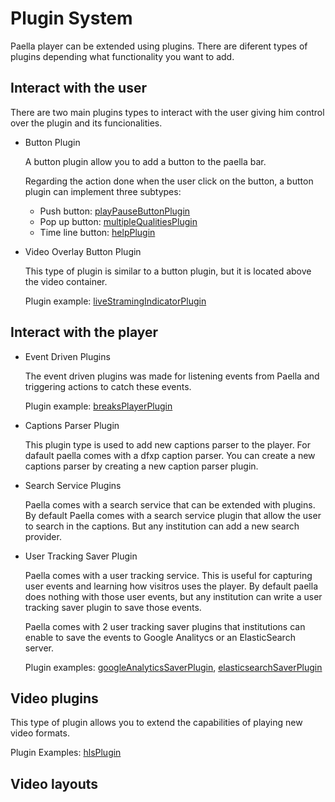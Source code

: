 ---
---

# Plugin System

Paella player can be extended using plugins. There are diferent types of plugins depending
what functionality you want to add.

## Interact with the user

There are two main plugins types to interact with the user giving him control over
the plugin and its funcionalities.

- Button Plugin
  
  A button plugin allow you to add a button to the paella bar.
  
  Regarding the action done when the user click on the button, a button plugin can implement three subtypes:
    - Push button: [playPauseButtonPlugin](../examples/button_plugin.md)
    - Pop up button: [multipleQualitiesPlugin](../examples/popup_plugin.md)
    - Time line button: [helpPlugin](../adopters/plugins/es.upv.paella.helpPlugin.md)
  
- Video Overlay Button Plugin

  This type of plugin is similar to a button plugin, but it is located above the video container.
  
  Plugin example: [liveStramingIndicatorPlugin](../adopters/plugins/es.upv.paella.liveStramingIndicatorPlugin.md) 


## Interact with the player

- Event Driven Plugins

  The event driven plugins was made for listening events from Paella and triggering actions to catch these events.

  Plugin example: [breaksPlayerPlugin](../adopters/plugins/es.upv.paella.breaksPlayerPlugin.md)

- Captions Parser Plugin

  This plugin type is used to add new captions parser to the player. For dafault paella comes with a dfxp caption
  parser. You can create a new captions parser by creating a new caption parser plugin.
  
- Search Service Plugins

  Paella comes with a search service that can be extended with plugins. By default Paella comes with a search
  service plugin that allow the user to search in the captions. But any institution can add a new search provider.
  
- User Tracking Saver Plugin

  Paella comes with a user tracking service. This is useful for capturing user events and learning how visitros
  uses the player. By default paella does nothing with those user events, but any institution can write a user
  tracking saver plugin to save those events.
  
  Paella comes with 2 user tracking saver plugins that institutions can enable to save the events to
  Google Analitycs or an ElasticSearch server.
  
  Plugin examples: [googleAnalyticsSaverPlugin](../adopters/plugins/es.upv.paella.usertracking.googleAnalyticsSaverPlugin.md),
  [elasticsearchSaverPlugin](../adopters/plugins/es.upv.paella.usertracking.elasticsearchSaverPlugin.md)

## Video plugins

This type of plugin allows you to extend the capabilities of playing new video formats.

Plugin Examples: [hlsPlugin](plugins/es.upv.paella.hlsPlayer.md)

## Video layouts

